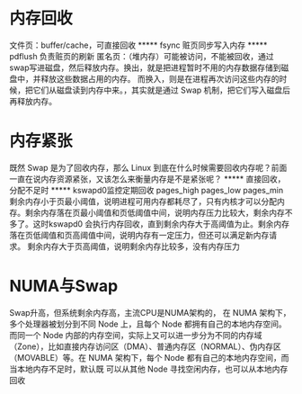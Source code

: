 # 内存回收
文件页：buffer/cache，可直接回收
***** fsync 赃页同步写入内存
***** pdflush 负责赃页的刷新
匿名页：（堆内存）可能被访问，不能被回收，通过swap写进磁盘，然后释放内存。换出，就是把进程暂时不用的内存数据存储到磁盘中，并释放这些数据占用的内存。
而换入，则是在进程再次访问这些内存的时候，把它们从磁盘读到内存中来。，其实就是通过 Swap 机制，把它们写入磁盘后再释放内存。

# 内存紧张
既然 Swap 是为了回收内存，那么 Linux 到底在什么时候需要回收内存呢？前面一直在说内存资源紧张，又该怎么来衡量内存是不是紧张呢？
***** 直接回收，分配不足时
***** kswapd0监控定期回收
pages_high
pages_low
pages_min
剩余内存小于页最小阈值，说明进程可用内存都耗尽了，只有内核才可以分配内存。剩余内存落在页最小阈值和页低阈值中间，说明内存压力比较大，剩余内存不多了。这时kswapd0 会执行内存回收，直到剩余内存大于高阈值为止。剩余内存落在页低阈值和页高阈值中间，说明内存有一定压力，但还可以满足新内存请
求。
剩余内存大于页高阈值，说明剩余内存比较多，没有内存压力

# NUMA与Swap 
Swap升高，但系统剩余内存高，主流CPU是NUMA架构的，
在 NUMA 架构下，多个处理器被划分到不同 Node 上，且每个 Node 都拥有自己的本地内存空间。
而同一个 Node 内部的内存空间，实际上又可以进一步分为不同的内存域（Zone），比如直接内存访问区（DMA）、普通内存区（NORMAL）、伪内存区（MOVABLE）等。在 NUMA 架构下，每个 Node 都有自己的本地内存空间，而当本地内存不足时，默认既
可以从其他 Node 寻找空闲内存，也可以从本地内存回收
